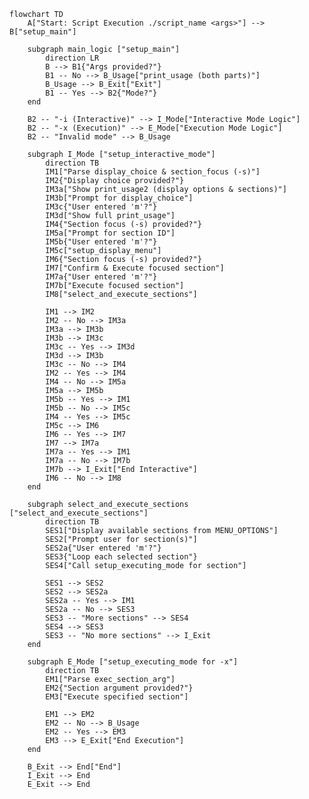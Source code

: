 <!-- filepath: /home/es/lab/doc/flo/aux_src_menu_architecture.md -->
<!--
#######################################################################
# Auxiliary Source Menu Architecture - Flow Documentation
#######################################################################
# File: /home/es/lab/doc/flo/aux_src_menu_architecture.md
# Description: Detailed flowchart documentation of the auxiliary source
#              menu system architecture showing execution flow, decision
#              points, and interactive menu processing logic.
#
# Document Purpose:
#   Provides visual flow documentation for understanding the auxiliary
#   source menu system architecture, execution paths, and interactive
#   decision-making processes within the deployment framework.
#
# Technical Scope:
#   - Script execution flow patterns
#   - Interactive menu system architecture
#   - Decision tree mapping and logic flow
#   - Argument processing and validation
#
# Target Audience:
#   Software architects, system developers, and technical analysts
#   requiring detailed understanding of menu system flow logic
#   for maintenance, debugging, and enhancement purposes.
#
# Dependencies:
#   - Mermaid flowchart rendering support
#   - Auxiliary source framework (src/aux/set)
#   - Interactive menu system components
#######################################################################
-->

```mermaid
flowchart TD
    A["Start: Script Execution ./script_name <args>"] --> B["setup_main"]

    subgraph main_logic ["setup_main"]
        direction LR
        B --> B1{"Args provided?"}
        B1 -- No --> B_Usage["print_usage (both parts)"]
        B_Usage --> B_Exit["Exit"]
        B1 -- Yes --> B2{"Mode?"}
    end

    B2 -- "-i (Interactive)" --> I_Mode["Interactive Mode Logic"]
    B2 -- "-x (Execution)" --> E_Mode["Execution Mode Logic"]
    B2 -- "Invalid mode" --> B_Usage

    subgraph I_Mode ["setup_interactive_mode"]
        direction TB
        IM1["Parse display_choice & section_focus (-s)"]
        IM2{"Display choice provided?"}
        IM3a["Show print_usage2 (display options & sections)"]
        IM3b["Prompt for display_choice"]
        IM3c{"User entered 'm'?"}
        IM3d["Show full print_usage"]
        IM4{"Section focus (-s) provided?"}
        IM5a["Prompt for section ID"]
        IM5b{"User entered 'm'?"}
        IM5c["setup_display_menu"]
        IM6{"Section focus (-s) provided?"}
        IM7["Confirm & Execute focused section"]
        IM7a{"User entered 'm'?"}
        IM7b["Execute focused section"]
        IM8["select_and_execute_sections"]
        
        IM1 --> IM2
        IM2 -- No --> IM3a
        IM3a --> IM3b
        IM3b --> IM3c
        IM3c -- Yes --> IM3d
        IM3d --> IM3b
        IM3c -- No --> IM4
        IM2 -- Yes --> IM4
        IM4 -- No --> IM5a
        IM5a --> IM5b
        IM5b -- Yes --> IM1
        IM5b -- No --> IM5c
        IM4 -- Yes --> IM5c
        IM5c --> IM6
        IM6 -- Yes --> IM7
        IM7 --> IM7a
        IM7a -- Yes --> IM1
        IM7a -- No --> IM7b
        IM7b --> I_Exit["End Interactive"]
        IM6 -- No --> IM8
    end

    subgraph select_and_execute_sections ["select_and_execute_sections"]
        direction TB
        SES1["Display available sections from MENU_OPTIONS"]
        SES2["Prompt user for section(s)"]
        SES2a{"User entered 'm'?"}
        SES3{"Loop each selected section"}
        SES4["Call setup_executing_mode for section"]
        
        SES1 --> SES2
        SES2 --> SES2a
        SES2a -- Yes --> IM1
        SES2a -- No --> SES3
        SES3 -- "More sections" --> SES4
        SES4 --> SES3
        SES3 -- "No more sections" --> I_Exit
    end

    subgraph E_Mode ["setup_executing_mode for -x"]
        direction TB
        EM1["Parse exec_section_arg"]
        EM2{"Section argument provided?"}
        EM3["Execute specified section"]
        
        EM1 --> EM2
        EM2 -- No --> B_Usage
        EM2 -- Yes --> EM3
        EM3 --> E_Exit["End Execution"]
    end

    B_Exit --> End["End"]
    I_Exit --> End
    E_Exit --> End
```
